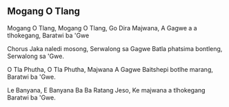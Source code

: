 ## Mogang O Tlang

Mogang O Tlang, Mogang O Tlang, Go Dira Majwana,
A Gagwe a a tlhokegang, Baratwi ba 'Gwe

Chorus
Jaka naledi mosong, Serwalong sa Gagwe
Batla phatsima bontleng, Serwalong sa 'Gwe.

O Tla Phutha, O Tla Phutha, Majwana A Gagwe
Baitshepi botlhe marang, Baratwi ba 'Gwe.

Le Banyana, E Banyana Ba Ba Ratang Jeso,
Ke majwana a tlhokegang Baratwi ba 'Gwe.

